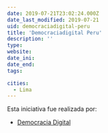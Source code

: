 ```yaml
---
date: 2019-07-21T23:02:24.000Z
date_last_modified: 2019-07-21
uid: democraciadigital-peru
title: 'Democraciadigital Peru'
description: ''
type: 
website: 
date_ini: 
date_end: 
tags:

cities: 
  - Lima
---
```


Esta iniciativa fue realizada por:

- [Democracia Digital](/organizaciones/democracia-digital)
